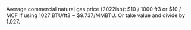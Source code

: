 
Average commercial natural gas price (2022ish): $10 / 1000 ft3 or $10 / MCF
if using 1027 BTU/ft3 ~ $9.737/MMBTU. Or take value and divide by 1.027.
